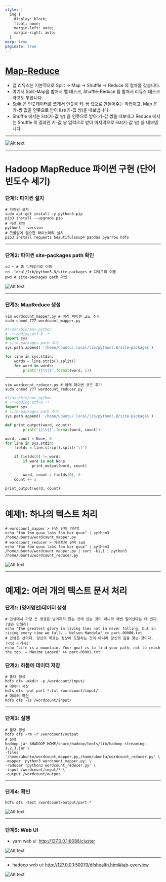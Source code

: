 ```yaml
---
style: |
  img {
    display: block;
    float: none;
    margin-left: auto;
    margin-right: auto;
  }
marp: true
paginate: true
---
```

# [Map-Reduce](https://www.admin-magazine.com/HPC/Articles/MapReduce-and-Hadoop)
- 맵 리듀스는 기본적으로 Split -> Map -> Shuffle -> Reduce 의 절차를 갖습니다. 
- 여기서 Split-Map을 합쳐서 맵 태스크, Shuffle-Reduce 를 합쳐서 리듀스 태스크라고도 부릅니다. 
- Split 은 인풋데이터를 쪼개서 인풋을 키-쌍 값으로 만들어주는 작업이고, Map 은 키-쌍 값을 인풋으로 받아 list(키-값 쌍)을 내보냅니다. 
- Shuffle 에서는 list(키-값 쌍) 을 인풋으로 받아 키-값 쌍을 내보내고 Reduce 에서는 Shuffle 의 결과인 키-값 쌍 입력으로 받아 마지막으로 list(키-값 쌍) 을 내보냅니다. 

---
![Alt text](./img/mapreduce/image-4.png)

---
# Hadoop MapReduce 파이썬 구현 (단어 빈도수 세기)
### 단계1: 파이썬 설치 
```shell
# 파이썬 설치 
sudo apt-get install -y python3-pip
pip3 install --upgrade pip
# 버전 확인 
python3 --version
# 크롤링에 필요한 라이브러리 설치 
pip3 install requests beautifulsoup4 pandas pyarrow hdfs
```

---
### 단계2: 파이썬 site-packages path 확인 
```shell
cd ~ # 홈 디렉토리로 이동 
cd .local/lib/python3.8/site-packages # 디렉토리 이동 
pwd # site-packages path 확인
```
![Alt text](./img/mapreduce/image-5.png)

---
### 단계3: MapReduce 생성 
```shell
vim wordcount_mapper.py # 아래 파이썬 코드 추가 
sudo chmod 777 wordcount_mapper.py 
```
```python
#!/usr/bin/env python
# -*-coding:utf-8 -*
import sys  
# site-packages path 추가
sys.path.append( '/home/ubuntu/.local/lib/python3.8/site-packages')

for line in sys.stdin:
    words = line.strip().split()
    for word in words:
        print('{}\t{}'.format(word, 1))

``` 
---
```shell
vim wordcount_reducer.py # 아래 파이썬 코드 추가 
sudo chmod 777 wordcount_reducer.py
```
```python
#!/usr/bin/env python
# -*-coding:utf-8 -*
import sys  
# site-packages path 추가 
sys.path.append( '/home/ubuntu/.local/lib/python3.8/site-packages')

def print_output(word, count):
        print('{}\t{}'.format(word, count))

word, count = None, 0
for line in sys.stdin:
    fields = line.strip().split('\t')

    if fields[0] != word:
        if word is not None:
            print_output(word, count)

        word, count = fields[0], 0
    count += 1

print_output(word, count)

```
---
# 예제1: 하나의 텍스트 처리 
```shell
# wordcount_mapper > 단순 단어 카운트 
echo "foo foo quux labs foo bar quux" | python3 /home/ubuntu/wordcount_mapper.py
# wordcount_reducer > 카운트된 단어 sum 
echo "foo foo quux labs foo bar quux" | python3 /home/ubuntu/wordcount_mapper.py | sort -k1,1 | python3 /home/ubuntu/wordcount_reducer.py
```
![Alt text](./img/mapreduce/image-3.png)


---
# 예제2: 여러 개의 텍스트 문서 처리 
### 단계1: (영어명언)데이터 생성 
```shell
# 인생에서 가장 큰 영광은 넘어지지 않는 것에 있는 것이 아니라 매번 일어선다는 데 있다. (넬슨 만델라)
echo "The greatest glory in living lies not in never falling, but in rising every time we fall. – Nelson Mandela" >> part-00000.txt
# 인생은 산이다. 당신의 목표는 정상에 도달하는 것이 아니라 당신의 길을 찾는 것이다. (막심 라가세)
echo "Life is a mountain. Your goal is to find your path, not to reach the top. – Maxime Lagacé" >> part-00001.txt
```
### 단계2: 하둡에 데이터 저장 
```shell
# 폴더 생성 
hdfs dfs -mkdir -p /wordcount/input/ 
# 데이터 저장
hdfs dfs -put part-*.txt /wordcount/input/
# 데이터 확인
hdfs dfs -ls /wordcount/input/
```

---
### 단계3: 실행 
```shell
# 폴더 생성
hdfs dfs -rm -r /wordcount/output
# 실행 
hadoop jar $HADOOP_HOME/share/hadoop/tools/lib/hadoop-streaming-3.2.3.jar \
-files '/home/ubuntu/wordcount_mapper.py,/home/ubuntu/wordcount_reducer.py' \
-mapper 'python3 wordcount_mapper.py' \
-reducer 'python3 wordcount_reducer.py' \
-input /wordcount/input/* \
-output /wordcount/output 
```


---
### 단계4: 확인 
```shell
hdfs dfs -text /wordcount/output/part-*
```
![Alt text](./img/mapreduce/image.png)

---
### 단계5: Web UI
- yarn web ui: http://127.0.0.1:8088/cluster

![Alt text](./img/mapreduce/image-1.png)

---
- hadoop web ui: http://127.0.0.1:50070/dfshealth.html#tab-overview

![Alt text](./img/mapreduce/image-2.png)


